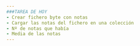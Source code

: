 ```yaml
---
###TAREA DE HOY
- Crear fichero byte con notas
- Cargar las notas del fichero en una colección
- Nº de notas que había
- Media de las notas
---
```

